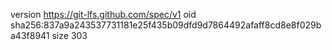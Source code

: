 version https://git-lfs.github.com/spec/v1
oid sha256:837a9a243537731181e25f435b09dfd9d7864492afaff8cd8e8f029ba43f8941
size 303
